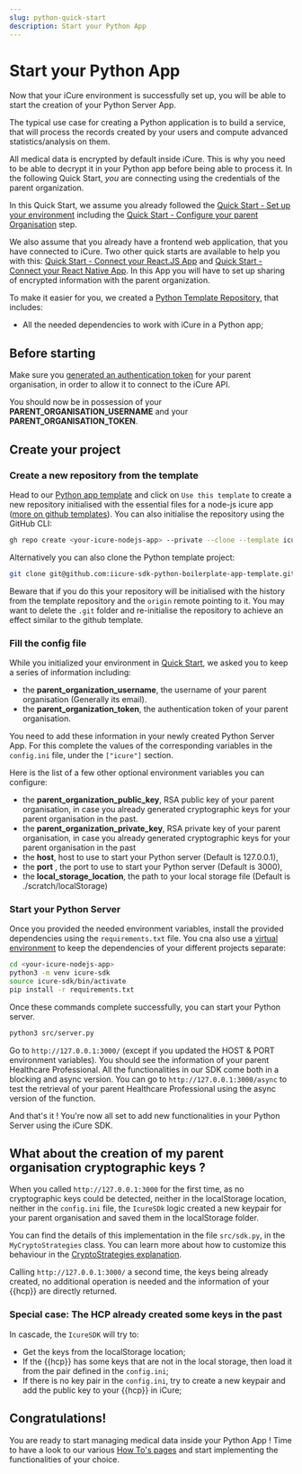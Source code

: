 ```yaml
---
slug: python-quick-start
description: Start your Python App
---
```


# Start your Python App
Now that your iCure environment is successfully set up, you will be able to start the creation of your Python Server App.

The typical use case for creating a Python application is to build a service, that will process the records created by your users and compute advanced statistics/analysis on them.

All medical data is encrypted by default inside iCure. This is why you need to be able to decrypt it in your Python app before being able to process it. In the following Quick Start, *you* are connecting using the credentials of the parent organization.

In this Quick Start, we assume you already followed the [Quick Start - Set up your environment](/{{sdk}}/quick-start/index.md) including the [Quick Start - Configure your parent Organisation](/{{sdk}}/quick-start/index.md#optional-configure-your-parent-organization-to-allow-patients-to-share-data-with-it) step.

We also assume that you already have a frontend web application, that you have connected to iCure. Two other quick starts are available to help you with this: [Quick Start - Connect your React.JS App](/{{sdk}}/quick-start/react-js-quick-start.md) and [Quick Start - Connect your React Native App](/{{sdk}}/quick-start/react-native-quick-start.md). In this App you will have to set up sharing of encrypted information with the parent organization.

To make it easier for you, we created a [Python Template Repository](https://github.com/icure/icure-sdk-python-boilerplate-app-template), that includes: 
- All the needed dependencies to work with iCure in a Python app;

## Before starting
Make sure you [generated an authentication token](/{{sdk}}/quick-start/index.md#create-an-authentication-token-for-your-parent-organisation) for your parent organisation, in order to allow it to connect to the iCure API. 

You should now be in possession of your **PARENT_ORGANISATION_USERNAME** and your **PARENT_ORGANISATION_TOKEN**. 


## Create your project
### Create a new repository from the template
Head to our [Python app template](https://github.com/icure-sdk-python-boilerplate-app-template) and click on `Use this template` to create a new repository
initialised with the essential files for a node-js icure app ([more on github templates](https://docs.github.com/en/repositories/creating-and-managing-repositories/creating-a-repository-from-a-template)).
You can also initialise the repository using the GitHub CLI:
```bash
gh repo create <your-icure-nodejs-app> --private --clone --template icure/icure-sdk-python-boilerplate-app-template
```

Alternatively you can also clone the Python template project: 
```bash
git clone git@github.com:iicure-sdk-python-boilerplate-app-template.git <your-icure-nodejs-app>
```
Beware that if you do this your repository will be initialised with the history from the template repository and the `origin` remote pointing to it. You may want to delete the `.git` folder and
re-initialise the repository to achieve an effect similar to the github template.

### Fill the config file
While you initialized your environment in [Quick Start](/{{sdk}}/quick-start/index.md), we asked you to keep a series of information including: 
- the **parent_organization_username**, the username of your parent organisation (Generally its email). 
- the **parent_organization_token**, the authentication token of your parent organisation. 

You need to add these information in your newly created Python Server App. 
For  this complete the values of the corresponding variables in the `config.ini` file, under the `["icure"]` section.

Here is the list of a few other optional environment variables you can configure: 
- the **parent_organization_public_key**, RSA public key of your parent organisation, in case you already generated cryptographic keys for your parent organisation in the past. 
- the **parent_organization_private_key**, RSA private key of your parent organisation, in case you already generated cryptographic keys for your parent organisation in the past 
- the **host**, host to use to start your Python server (Default is 127.0.0.1),
- the **port** , the port to use to start your Python server (Default is 3000),
- the **local_storage_location**, the path to your local storage file (Default is ./scratch/localStorage)


### Start your Python Server
Once you provided the needed environment variables, install the provided dependencies using the `requirements.txt` file. You cna also use a [virtual environment](https://docs.python.org/3/library/venv.html#creating-virtual-environments) to keep the dependencies of your different projects separate:

```bash
cd <your-icure-nodejs-app>
python3 -m venv icure-sdk
source icure-sdk/bin/activate
pip install -r requirements.txt
```

Once these commands complete successfully, you can start your Python server.

```bash
python3 src/server.py
```

Go to `http://127.0.0.1:3000/` (except if you updated the HOST & PORT environment variables). You should see the information of your parent Healthcare Professional. 
All the functionalities in our SDK come both in a blocking and async version. You can go to `http://127.0.0.1:3000/async` to test the retrieval of your parent Healthcare Professional using the async version of the function.

And that's it ! You're now all set to add new functionalities in your Python Server using the iCure SDK. 

## What about the creation of my parent organisation cryptographic keys ?
When you called `http://127.0.0.1:3000` for the first time, as no cryptographic keys could be detected, neither in the localStorage location, neither in the `config.ini` file, 
the `IcureSDk` logic created a new keypair for your parent organisation and saved them in the localStorage folder.

You can find the details of this implementation in the file `src/sdk.py`, in the `MyCryptoStrategies` class. You can learn more about how to customize this behaviour in the [CryptoStrategies explanation](../explanations/crypto-strategies).

Calling `http://127.0.0.1:3000/` a second time, the keys being already created, no additional operation is needed and the information of your {{hcp}} are directly returned. 

### Special case: The HCP already created some keys in the past
In cascade, the `IcureSDK` will try to: 
- Get the keys from the localStorage location; 
- If the {{hcp}} has some keys that are not in the local storage, then load it from the pair defined in the `config.ini`;
- If there is no key pair in the `config.ini`, try to create a new keypair and add the public key to your {{hcp}} in iCure;

## Congratulations!
You are ready to start managing medical data inside your Python App ! Time to have a look to our various [How To's pages](../how-to/index) and start implementing the functionalities of your choice. 

